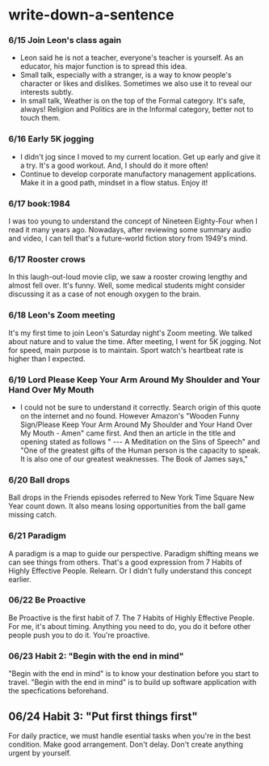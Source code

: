 # write-down-a-sentence
### 6/15 Join Leon's class again
- Leon said he is not a teacher, everyone's teacher is yourself. As an educator, his major function is to spread this idea.
- Small talk, especially with a stranger, is a way to know people's character or likes and dislikes. Sometimes we also use it to reveal our interests subtly.
- In small talk, Weather is on the top of the Formal category. It's safe, always! Religion and Politics are in the Informal category, better not to touch them.

### 6/16 Early 5K jogging
- I didn't jog since I moved to my current location. Get up early and give it a try. It's a good workout. And, I should do it more often!
- Continue to develop corporate manufactory management applications. Make it in a good path, mindset in a flow status. Enjoy it!

### 6/17 book:1984
I was too young to understand the concept of Nineteen Eighty-Four when I  read it many years ago. Nowadays, after reviewing some summary audio and video, I can tell that's a future-world fiction story from 1949's mind.

### 6/17 Rooster crows
In this laugh-out-loud movie clip, we saw a rooster crowing lengthy and almost fell over. It's funny. Well, some medical students might consider discussing it as a case of not enough oxygen to the brain.

### 6/18 Leon's Zoom meeting
It's my first time to join Leon's Saturday night's Zoom meeting. We talked about nature and to value the time.
After meeting, I went for 5K jogging. Not for speed, main purpose is to maintain. Sport watch's heartbeat rate is higher than I expected. 

### 6/19 Lord Please Keep Your Arm Around My Shoulder and Your Hand Over My Mouth
- I could not be sure to understand it correctly. Search origin of this quote on the internet and no found. However Amazon's "Wooden Funny Sign/Please Keep Your Arm Around My Shoulder and Your Hand Over My Mouth - Amen" came first. And then an article in the title and opening stated as follows " --- A Meditation on the Sins of Speech" and "One of the greatest gifts of the Human person is the capacity to speak. It is also one of our greatest weaknesses. The Book of James says,"

### 6/20 Ball drops
Ball drops in the Friends episodes referred to New York Time Square New Year count down. It also means losing opportunities from the ball game missing catch.

### 6/21 Paradigm
A paradigm is a map to guide our perspective. Paradigm shifting means we can see things from others. That's a good expression from  7 Habits of Highly Effective People. Relearn. Or I didn't fully understand this concept earlier.



### 06/22 Be Proactive
Be Proactive is the first habit of 7.
The 7 Habits of Highly Effective People.
For me, it's about timing.
Anything you need to do, you do it before other people push you to do it. You're proactive.

### 06/23 Habit 2: "Begin with the end in mind"
"Begin with the end in mind" is to know your destination before you start to travel.
"Begin with the end in mind" is to build up software application with the specfications beforehand.

## 06/24 Habit 3: "Put first things first"
For daily practice, we must handle esential tasks when you're in the best condition. 
Make good arrangement.
Don't delay.
Don't create anything urgent by yourself.
